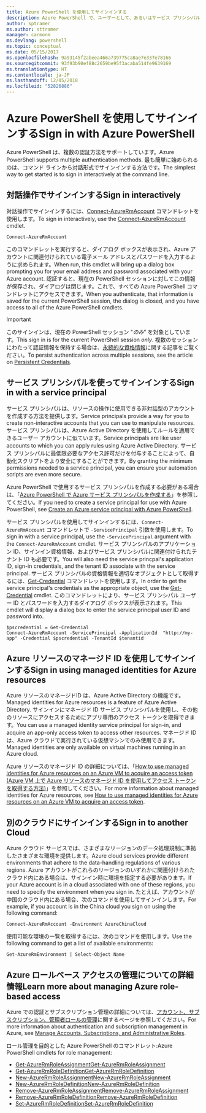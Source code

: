 ```yaml
---
title: Azure PowerShell を使用してサインインする
description: Azure PowerShell で、ユーザーとして、あるいはサービス プリンシパルまたは Azure リソースのマネージド ID を使用してサインインする方法。
author: sptramer
ms.author: sttramer
manager: carmonm
ms.devlang: powershell
ms.topic: conceptual
ms.date: 05/15/2017
ms.openlocfilehash: 9a93145f2abeea466a739775ca8ae7e337e78166
ms.sourcegitcommit: 93f93b90ef88c2659be95f3acaba514fe9639169
ms.translationtype: HT
ms.contentlocale: ja-JP
ms.lasthandoff: 12/05/2018
ms.locfileid: "52826886"
---
```

# <a name="sign-in-with-azure-powershell"></a><span data-ttu-id="f61be-103">Azure PowerShell を使用してサインインする</span><span class="sxs-lookup"><span data-stu-id="f61be-103">Sign in with Azure PowerShell</span></span>

<span data-ttu-id="f61be-104">Azure PowerShell は、複数の認証方法をサポートしています。</span><span class="sxs-lookup"><span data-stu-id="f61be-104">Azure PowerShell supports multiple authentication methods.</span></span> <span data-ttu-id="f61be-105">最も簡単に始められるのは、コマンド ラインから対話形式でサインインする方法です。</span><span class="sxs-lookup"><span data-stu-id="f61be-105">The simplest way to get started is to sign in interactively at the command line.</span></span>

## <a name="sign-in-interactively"></a><span data-ttu-id="f61be-106">対話操作でサインインする</span><span class="sxs-lookup"><span data-stu-id="f61be-106">Sign in interactively</span></span>

<span data-ttu-id="f61be-107">対話操作でサインインするには、[Connect-AzureRmAccount](/powershell/module/azurerm.profile/connect-azurermaccount) コマンドレットを使用します。</span><span class="sxs-lookup"><span data-stu-id="f61be-107">To sign in interactively, use the [Connect-AzureRmAccount](/powershell/module/azurerm.profile/connect-azurermaccount) cmdlet.</span></span>

```azurepowershell-interactive
Connect-AzureRmAccount
```

<span data-ttu-id="f61be-108">このコマンドレットを実行すると、ダイアログ ボックスが表示され、Azure アカウントに関連付けられている電子メール アドレスとパスワードを入力するように求められます。</span><span class="sxs-lookup"><span data-stu-id="f61be-108">When run, this cmdlet will bring up a dialog box prompting you for your email address and password associated with your Azure account.</span></span> <span data-ttu-id="f61be-109">認証すると、現在の PowerShell セッションに対してこの情報が保存され、ダイアログは閉じます。これで、すべての Azure PowerShell コマンドレットにアクセスできます。</span><span class="sxs-lookup"><span data-stu-id="f61be-109">When you authenticate, that information is saved for the current PowerShell session, the dialog is closed, and you have access to all of the Azure PowerShell cmdlets.</span></span>

> [!IMPORTANT]
> <span data-ttu-id="f61be-110">このサインインは、現在の PowerShell セッション "_のみ_" を対象としています。</span><span class="sxs-lookup"><span data-stu-id="f61be-110">This sign in is for the current PowerShell session _only_.</span></span> <span data-ttu-id="f61be-111">複数のセッションにわたって認証情報を保持する場合は、[永続的な資格情報](context-persistence.md)に関する記事をご覧ください。</span><span class="sxs-lookup"><span data-stu-id="f61be-111">To persist authentication across multiple sessions, see the article on [Persistent Credentials](context-persistence.md).</span></span>

## <a name="sign-in-with-a-service-principal"></a><span data-ttu-id="f61be-112">サービス プリンシパルを使ってサインインする</span><span class="sxs-lookup"><span data-stu-id="f61be-112">Sign in with a service principal</span></span>

<span data-ttu-id="f61be-113">サービス プリンシパルは、リソースの操作に使用できる非対話型のアカウントを作成する方法を提供します。</span><span class="sxs-lookup"><span data-stu-id="f61be-113">Service principals provide a way for you to create non-interactive accounts that you can use to manipulate resources.</span></span> <span data-ttu-id="f61be-114">サービス プリンシパルは、Azure Active Directory を使用してルールを適用できるユーザー アカウントに似ています。</span><span class="sxs-lookup"><span data-stu-id="f61be-114">Service principals are like user accounts to which you can apply rules using Azure Active Directory.</span></span> <span data-ttu-id="f61be-115">サービス プリンシパルに最低限必要なアクセス許可だけを付与することによって、自動化スクリプトをより安全にすることができます。</span><span class="sxs-lookup"><span data-stu-id="f61be-115">By granting the minimum permissions needed to a service principal, you can ensure your automation scripts are even more secure.</span></span>

<span data-ttu-id="f61be-116">Azure PowerShell で使用するサービス プリンシパルを作成する必要がある場合は、「[Azure PowerShell で Azure サービス プリンシパルを作成する](create-azure-service-principal-azureps.md)」を参照してください。</span><span class="sxs-lookup"><span data-stu-id="f61be-116">If you need to create a service principal for use with Azure PowerShell, see [Create an Azure service principal with Azure PowerShell](create-azure-service-principal-azureps.md).</span></span>

<span data-ttu-id="f61be-117">サービス プリンシパルを使用してサインインするには、`Connect-AzureRmAccount` コマンドレットで `-ServicePrincipal` 引数を使用します。</span><span class="sxs-lookup"><span data-stu-id="f61be-117">To sign in with a service principal, use the `-ServicePrincipal` argument with the `Connect-AzureRmAccount` cmdlet.</span></span> <span data-ttu-id="f61be-118">サービス プリンシパルのアプリケーション ID、サインイン資格情報、およびサービス プリンシパルに関連付けられたテナント ID も必要です。</span><span class="sxs-lookup"><span data-stu-id="f61be-118">You will also need the service princpal's application ID, sign-in credentials, and the tenant ID associate with the service principal.</span></span> <span data-ttu-id="f61be-119">サービス プリンシパルの資格情報を適切なオブジェクトとして取得するには、[Get-Credential](/powershell/module/microsoft.powershell.security/get-credential) コマンドレットを使用します。</span><span class="sxs-lookup"><span data-stu-id="f61be-119">In order to get the service principal's credentials as the appropriate object, use the [Get-Credential](/powershell/module/microsoft.powershell.security/get-credential) cmdlet.</span></span> <span data-ttu-id="f61be-120">このコマンドレットにより、サービス プリンシパル ユーザー ID とパスワードを入力するダイアログ ボックスが表示されます。</span><span class="sxs-lookup"><span data-stu-id="f61be-120">This cmdlet will display a dialog box to enter the service principal user ID and password into.</span></span>

```azurepowershell-interactive
$pscredential = Get-Credential
Connect-AzureRmAccount -ServicePrincipal -ApplicationId  "http://my-app" -Credential $pscredential -TenantId $tenantid
```

## <a name="sign-in-using-managed-identities-for-azure-resources"></a><span data-ttu-id="f61be-121">Azure リソースのマネージド ID を使用してサインインする</span><span class="sxs-lookup"><span data-stu-id="f61be-121">Sign in using managed identities for Azure resources</span></span>

<span data-ttu-id="f61be-122">Azure リソースのマネージドID は、Azure Active Directory の機能です。</span><span class="sxs-lookup"><span data-stu-id="f61be-122">Managed identities for Azure resources is a feature of Azure Active Directory.</span></span> <span data-ttu-id="f61be-123">サインインにマネージド ID サービス プリンシパルを使用し、その他のリソースにアクセスするためにアプリ専用のアクセス トークンを取得できます。</span><span class="sxs-lookup"><span data-stu-id="f61be-123">You can use a managed identity service principal for sign-in, and acquire an app-only access token to access other resources.</span></span> <span data-ttu-id="f61be-124">マネージド ID は、Azure クラウドで実行されている仮想マシンでのみ使用できます。</span><span class="sxs-lookup"><span data-stu-id="f61be-124">Managed identities are only available on virtual machines running in an Azure cloud.</span></span>

<span data-ttu-id="f61be-125">Azure リソースのマネージド ID の詳細については、「[How to use managed identities for Azure resources on an Azure VM to acquire an access token (Azure VM 上で Azure リソースのマネージド ID を使用してアクセス トークンを取得する方法)](/azure/active-directory/managed-identities-azure-resources/how-to-use-vm-token)」を参照してください。</span><span class="sxs-lookup"><span data-stu-id="f61be-125">For more information about managed identities for Azure resources, see [How to use managed identities for Azure resources on an Azure VM to acquire an access token](/azure/active-directory/managed-identities-azure-resources/how-to-use-vm-token).</span></span>

## <a name="sign-in-to-another-cloud"></a><span data-ttu-id="f61be-126">別のクラウドにサインインする</span><span class="sxs-lookup"><span data-stu-id="f61be-126">Sign in to another Cloud</span></span>

<span data-ttu-id="f61be-127">Azure クラウド サービスでは、さまざまなリージョンのデータ処理規制に準拠したさまざまな環境を提供します。</span><span class="sxs-lookup"><span data-stu-id="f61be-127">Azure cloud services provide different environments that adhere to the data-handling regulations of various regions.</span></span> <span data-ttu-id="f61be-128">Azure アカウントがこれらのリージョンのいずれかに関連付けられたクラウド内にある場合は、サインイン時に環境を指定する必要があります。</span><span class="sxs-lookup"><span data-stu-id="f61be-128">If your Azure account is in a cloud associated with one of these regions, you need to specify the environment when you sign in.</span></span> <span data-ttu-id="f61be-129">たとえば、アカウントが中国のクラウド内にある場合、次のコマンドを使用してサインインします。</span><span class="sxs-lookup"><span data-stu-id="f61be-129">For example, if you account is in the China cloud you sign on using the following command:</span></span>

```azurepowershell-interactive
Connect-AzureRmAccount -Environment AzureChinaCloud
```

<span data-ttu-id="f61be-130">使用可能な環境の一覧を取得するには、次のコマンドを使用します。</span><span class="sxs-lookup"><span data-stu-id="f61be-130">Use the following command to get a list of available environments:</span></span>

```azurepowershell-interactive
Get-AzureRmEnvironment | Select-Object Name
```

## <a name="learn-more-about-managing-azure-role-based-access"></a><span data-ttu-id="f61be-131">Azure ロールベース アクセスの管理についての詳細情報</span><span class="sxs-lookup"><span data-stu-id="f61be-131">Learn more about managing Azure role-based access</span></span>

<span data-ttu-id="f61be-132">Azure での認証とサブスクリプション管理の詳細については、[アカウント、サブスクリプション、管理者ロールの管理](/azure/active-directory/role-based-access-control-configure)に関するページを参照してください。</span><span class="sxs-lookup"><span data-stu-id="f61be-132">For more information about authentication and subscription management in Azure, see [Manage Accounts, Subscriptions, and Administrative Roles](/azure/active-directory/role-based-access-control-configure).</span></span>

<span data-ttu-id="f61be-133">ロール管理を目的とした Azure PowerShell のコマンドレット:</span><span class="sxs-lookup"><span data-stu-id="f61be-133">Azure PowerShell cmdlets for role management:</span></span>

* [<span data-ttu-id="f61be-134">Get-AzureRmRoleAssignment</span><span class="sxs-lookup"><span data-stu-id="f61be-134">Get-AzureRmRoleAssignment</span></span>](/powershell/module/AzureRM.Resources/Get-AzureRmRoleAssignment)
* [<span data-ttu-id="f61be-135">Get-AzureRmRoleDefinition</span><span class="sxs-lookup"><span data-stu-id="f61be-135">Get-AzureRmRoleDefinition</span></span>](/powershell/module/AzureRM.Resources/Get-AzureRmRoleDefinition)
* [<span data-ttu-id="f61be-136">New-AzureRmRoleAssignment</span><span class="sxs-lookup"><span data-stu-id="f61be-136">New-AzureRmRoleAssignment</span></span>](/powershell/module/AzureRM.Resources/New-AzureRmRoleAssignment)
* [<span data-ttu-id="f61be-137">New-AzureRmRoleDefinition</span><span class="sxs-lookup"><span data-stu-id="f61be-137">New-AzureRmRoleDefinition</span></span>](/powershell/module/AzureRM.Resources/New-AzureRmRoleDefinition)
* [<span data-ttu-id="f61be-138">Remove-AzureRmRoleAssignment</span><span class="sxs-lookup"><span data-stu-id="f61be-138">Remove-AzureRmRoleAssignment</span></span>](/powershell/module/AzureRM.Resources/Remove-AzureRmRoleAssignment)
* [<span data-ttu-id="f61be-139">Remove-AzureRmRoleDefinition</span><span class="sxs-lookup"><span data-stu-id="f61be-139">Remove-AzureRmRoleDefinition</span></span>](/powershell/module/AzureRM.Resources/Remove-AzureRmRoleDefinition)
* [<span data-ttu-id="f61be-140">Set-AzureRmRoleDefinition</span><span class="sxs-lookup"><span data-stu-id="f61be-140">Set-AzureRmRoleDefinition</span></span>](/powershell/moduel/AzureRM.Resources/Set-AzureRmRoleDefinition)
